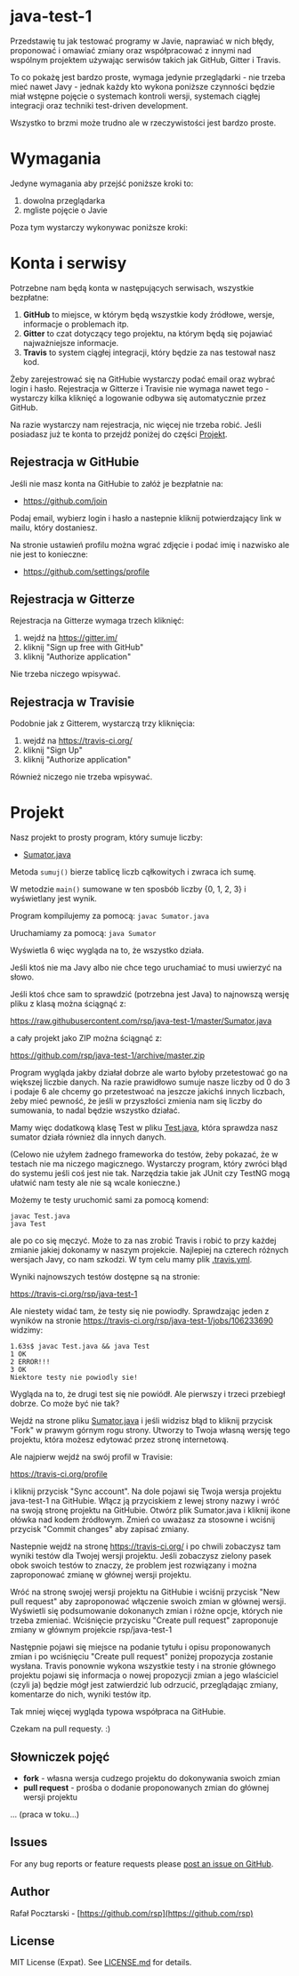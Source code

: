 java-test-1
===========

Przedstawię tu jak testować programy w Javie, naprawiać w nich błędy, proponować i omawiać zmiany oraz współpracować z innymi nad wspólnym projektem używając serwisów takich jak GitHub, Gitter i Travis.

To co pokażę jest bardzo proste, wymaga jedynie przeglądarki - nie trzeba mieć nawet Javy - jednak każdy kto wykona poniższe czynności będzie miał wstępne pojęcie o systemach kontroli wersji, systemach ciągłej integracji oraz techniki test-driven development.

Wszystko to brzmi może trudno ale w rzeczywistości jest bardzo proste.

Wymagania
=========
Jedyne wymagania aby przejść poniższe kroki to:

1. dowolna przeglądarka
2. mgliste pojęcie o Javie

Poza tym wystarczy wykonywac poniższe kroki:

Konta i serwisy
===============
Potrzebne nam będą konta w następujących serwisach, wszystkie bezpłatne:

1. **GitHub** to miejsce, w którym będą wszystkie kody źródłowe, wersje, informacje o problemach itp.
2. **Gitter** to czat dotyczący tego projektu, na którym będą się pojawiać najważniejsze informacje.
3. **Travis** to system ciągłej integracji, który będzie za nas testował nasz kod.

Żeby zarejestrować się na GitHubie wystarczy podać email oraz wybrać login i hasło. Rejestracja w Gitterze i Travisie nie wymaga nawet tego - wystarczy kilka kliknięć a logowanie odbywa się automatycznie przez GitHub.

Na razie wystarczy nam rejestracja, nic więcej nie trzeba robić. Jeśli posiadasz już te konta to przejdź poniżej do części [Projekt](#projekt).

Rejestracja w GitHubie
----------------------
Jeśli nie masz konta na GitHubie to załóż je bezpłatnie na:

* https://github.com/join

Podaj email, wybierz login i hasło a nastepnie kliknij potwierdzający link w mailu, który dostaniesz.

Na stronie ustawień profilu można wgrać zdjęcie i podać imię i nazwisko ale nie jest to konieczne:

* https://github.com/settings/profile

Rejestracja w Gitterze
----------------------
Rejestracja na Gitterze wymaga trzech kliknięć:

1. wejdź na https://gitter.im/
2. kliknij "Sign up free with GitHub"
3. kliknij "Authorize application"

Nie trzeba niczego wpisywać.

Rejestracja w Travisie
----------------------
Podobnie jak z Gitterem, wystarczą trzy kliknięcia:

1. wejdź na https://travis-ci.org/
2. kliknij "Sign Up"
3. kliknij "Authorize application"

Również niczego nie trzeba wpisywać.

Projekt
=======
Nasz projekt to prosty program, który sumuje liczby:

* [Sumator.java](Sumator.java)

Metoda `sumuj()` bierze tablicę liczb cąłkowitych i zwraca ich sumę.

W metodzie `main()` sumowane w ten sposbób liczby {0, 1, 2, 3} i wyświetlany jest wynik.

Program kompilujemy za pomocą: `javac Sumator.java`

Uruchamiamy za pomocą: `java Sumator`

Wyświetla 6 więc wygląda na to, że wszystko działa.

Jeśli ktoś nie ma Javy albo nie chce tego uruchamiać to musi uwierzyć na słowo.

Jeśli ktoś chce sam to sprawdzić (potrzebna jest Java) to najnowszą wersję pliku z klasą można ściągnąć z:

https://raw.githubusercontent.com/rsp/java-test-1/master/Sumator.java

a cały projekt jako ZIP można ściągnąć z:

https://github.com/rsp/java-test-1/archive/master.zip

Program wygląda jakby działał dobrze ale warto byłoby przetestować go na większej liczbie danych. Na razie prawidłowo sumuje nasze liczby od 0 do 3 i podaje 6 ale chcemy go przetestwoać na jeszcze jakichś innych liczbach, żeby mieć pewność, że jeśli w przyszłości zmienia nam się liczby do sumowania, to nadal będzie wszystko działać.

Mamy więc dodatkową klasę Test w pliku [Test.java](Test.java), która sprawdza nasz sumator działa również dla innych danych.

(Celowo nie użyłem żadnego frameworka do testów, żeby pokazać, że w testach nie ma niczego magicznego. Wystarczy program, który zwróci błąd do systemu jeśli coś jest nie tak. Narzędzia takie jak JUnit czy TestNG mogą ułatwić nam testy ale nie są wcale konieczne.)

Możemy te testy uruchomić sami za pomocą komend:
```
javac Test.java
java Test
```
ale po co się męczyć. Może to za nas zrobić Travis i robić to przy każdej zmianie jakiej dokonamy w naszym projekcie. Najlepiej na czterech różnych wersjach Javy, co nam szkodzi. W tym celu mamy plik [.travis.yml](.travis.yml).

Wyniki najnowszych testów dostępne są na stronie:

https://travis-ci.org/rsp/java-test-1

Ale niestety widać tam, że testy się nie powiodły. Sprawdzając jeden z wyników na stronie https://travis-ci.org/rsp/java-test-1/jobs/106233690 widzimy:

```
1.63s$ javac Test.java && java Test
1 OK
2 ERROR!!!
3 OK
Niektore testy nie powiodly sie!
```

Wygląda na to, że drugi test się nie powiódł. Ale pierwszy i trzeci przebiegł dobrze. Co może być nie tak?

Wejdź na strone pliku [Sumator.java](Sumator.java) i jeśli widzisz błąd to kliknij przycisk "Fork" w prawym górnym rogu strony. Utworzy to Twoja własną wersję tego projektu, która możesz edytować przez stronę internetową.

Ale najpierw wejdź na swój profil w Travisie:

https://travis-ci.org/profile

i kliknij przycisk "Sync account". Na dole pojawi się Twoja wersja projektu java-test-1 na GitHubie. Włącz ją przyciskiem z lewej strony nazwy i wróć na swoją stronę projektu na GitHubie. Otwórz plik Sumator.java i kliknij ikone ołówka nad kodem źródłowym. Zmień co uważasz za stosowne i wciśnij przycisk "Commit changes" aby zapisać zmiany.

Nastepnie wejdź na stronę https://travis-ci.org/ i po chwili zobaczysz tam wyniki testów dla Twojej wersji projektu. Jeśli zobaczysz zielony pasek obok swoich testów to znaczy, że problem jest rozwiązany i można zaproponować zmianę w głównej wersji projektu.

Wróć na stronę swojej wersji projektu na GitHubie i wciśnij przycisk "New pull request" aby zaproponować włączenie swoich zmian w głównej wersji. Wyświetli się podsumowanie dokonanych zmian i różne opcje, których nie trzeba zmieniać. Wciśnięcie przycisku "Create pull request" zaproponuje zmiany w głównym projekcie rsp/java-test-1

Następnie pojawi się miejsce na podanie tytułu i opisu proponowanych zmian i po wciśnięciu "Create pull request" poniżej propozycja zostanie wysłana. Travis ponownie wykona wszystkie testy i na stronie głównego projektu pojawi się informacja o nowej propozycji zmian a jego wlaściciel (czyli ja) będzie mógł jest zatwierdzić lub odrzucić, przeglądając zmiany, komentarze do nich, wyniki testów itp.

Tak mniej więcej wygląda typowa współpraca na GitHubie.

Czekam na pull requesty. :)

Słowniczek pojęć
----------------
* **fork** - własna wersja cudzego projektu do dokonywania swoich zmian
* **pull request** - prośba o dodanie proponowanych zmian do głównej wersji projektu



... (praca w toku...)




Issues
------
For any bug reports or feature requests please
[post an issue on GitHub](https://github.com/rsp/node-hapi-helpers/issues).

Author
------
Rafał Pocztarski - [https://github.com/rsp](https://github.com/rsp)

License
-------
MIT License (Expat). See [LICENSE.md](LICENSE.md) for details.
